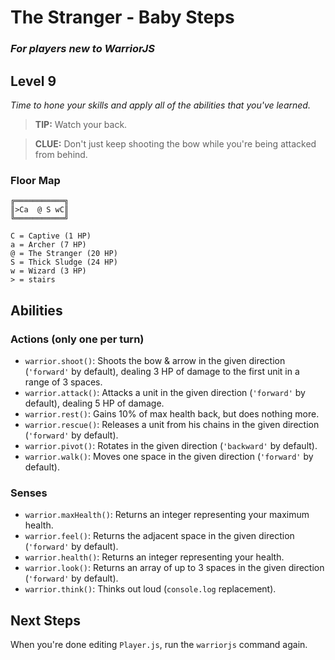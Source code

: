 # The Stranger - Baby Steps

### _For players new to WarriorJS_

## Level 9

_Time to hone your skills and apply all of the abilities that you've learned._

> **TIP:** Watch your back.

> **CLUE:** Don't just keep shooting the bow while you're being attacked from behind.

### Floor Map

```
╔═══════════╗
║>Ca  @ S wC║
╚═══════════╝

C = Captive (1 HP)
a = Archer (7 HP)
@ = The Stranger (20 HP)
S = Thick Sludge (24 HP)
w = Wizard (3 HP)
> = stairs
```

## Abilities

### Actions (only one per turn)

- `warrior.shoot()`: Shoots the bow & arrow in the given direction (`'forward'` by default), dealing 3 HP of damage to the first unit in a range of 3 spaces.
- `warrior.attack()`: Attacks a unit in the given direction (`'forward'` by default), dealing 5 HP of damage.
- `warrior.rest()`: Gains 10% of max health back, but does nothing more.
- `warrior.rescue()`: Releases a unit from his chains in the given direction (`'forward'` by default).
- `warrior.pivot()`: Rotates in the given direction (`'backward'` by default).
- `warrior.walk()`: Moves one space in the given direction (`'forward'` by default).

### Senses

- `warrior.maxHealth()`: Returns an integer representing your maximum health.
- `warrior.feel()`: Returns the adjacent space in the given direction (`'forward'` by default).
- `warrior.health()`: Returns an integer representing your health.
- `warrior.look()`: Returns an array of up to 3 spaces in the given direction (`'forward'` by default).
- `warrior.think()`: Thinks out loud (`console.log` replacement).

## Next Steps

When you're done editing `Player.js`, run the `warriorjs` command again.
